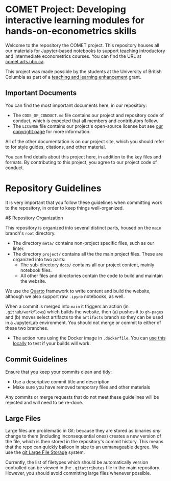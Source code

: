 # COMET Project: Developing interactive learning modules for hands-on-econometrics skills

Welcome to the repository the COMET project.  This repository houses all our materials for Jupyter-based notebooks to support teaching introductory and intermediate econometrics courses.  You can find the URL at [comet.arts.ubc.ca](https://comet.arts.ubc.ca).

This project was made possible by the students at the University of British Columbia as part of a [teaching and learning enhancement](https://tlef.ubc.ca/) grant.

## Important Documents

You can find the most important documents here, in our repository:

- The `CODE_OF_CONDUCT.md` file contains our project and repository code of conduct, which is expected that all members and contributors follow.
- The `LICENSE` file contains our project's open-source license but see [our copyright page](https://comet.arts.ubc.ca/pages/copyright.html) for more information.

All of the other documentation is on our project site, which you should refer to for style guides, citations, and other material.

You can find details about this project here, in addition to the key files and formats.  By contributing to this project, you agree to our project code of conduct.

# Repository Guidelines

It is very important that you follow these guidelines when committing work to the repository, in order to keep things well-organized.

#$ Repository Organization

This repository is organized into several distinct parts, housed on the `main` branch's `root` directory.

* The directory `meta/` contains non-project specific files, such as our linter.
* The directory `project/` contains all the the main project files.  These are organized into two parts:
  * The sub-directory `docs/` contains all our project content, mainly notebook files.
  * All other files and directories contain the code to build and maintain the website.

We use the [Quarto](https://quarto.org/) framework to write content and build the website, although we also support raw `.ipynb` notebooks, as well.

When a commit is merged into `main` it triggers an action (in `.github/workflows`) which builds the website, then (a) pushes it to `gh-pages` and (b) moves select artifacts to the `artifacts` branch so they can be used in a JupyterLab environment.  You should not merge or commit to either of these two branches.

* The action runs using the Docker image in `.dockerfile`.  You can [use this locally](https://nektosact.com/installation/index.html) to test if your builds will work.

## Commit Guidelines

Ensure that you keep your commits clean and tidy:

- Use a descriptive commit title and description
- Make sure you have removed temporary files and other materials

Any commits or merge requests that do not meet these guidelines will be rejected and will need to be re-done.

## Large Files

Large files are problematic in Git: because they are stored as binaries _any_ change to them (including inconsequential ones) creates a new version of the file, which is then stored in the repository's commit history.  This means that the repo can quickly balloon in size to an unmanageable degree.  We use the [git Large File Storage](https://git-lfs.github.com/) system.

Currently, the list of filetypes which should be automatically version controlled can be viewed in the `.gitattributes` file in the main repository.  However, you should avoid committing large files whenever possible.


